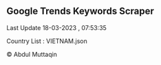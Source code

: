 

## Google Trends Keywords Scraper 
 
Last Update 18-03-2023 , 07:53:35

Country List :
VIETNAM.json



© Abdul Muttaqin 
